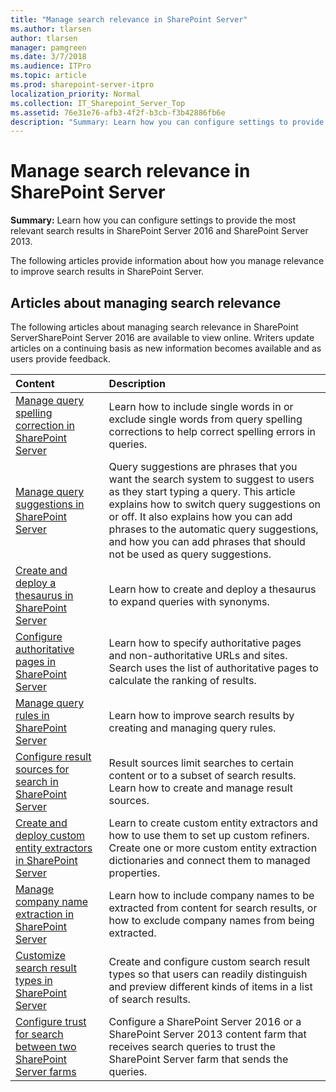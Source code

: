 ```yaml
---
title: "Manage search relevance in SharePoint Server"
ms.author: tlarsen
author: tlarsen
manager: pamgreen
ms.date: 3/7/2018
ms.audience: ITPro
ms.topic: article
ms.prod: sharepoint-server-itpro
localization_priority: Normal
ms.collection: IT_Sharepoint_Server_Top
ms.assetid: 76e31e76-afb3-4f2f-b3cb-f3b42886fb6e
description: "Summary: Learn how you can configure settings to provide the most relevant search results in SharePoint Server 2016 and SharePoint Server 2013."
---
```


# Manage search relevance in SharePoint Server

 **Summary:** Learn how you can configure settings to provide the most relevant search results in SharePoint Server 2016 and SharePoint Server 2013. 
  
The following articles provide information about how you manage relevance to improve search results in SharePoint Server.
  
## Articles about managing search relevance

The following articles about managing search relevance in SharePoint ServerSharePoint Server 2016 are available to view online. Writers update articles on a continuing basis as new information becomes available and as users provide feedback.
  
|**Content**|**Description**|
|:-----|:-----|
|[Manage query spelling correction in SharePoint Server](manage-query-spelling-correction.md) <br/> |Learn how to include single words in or exclude single words from query spelling corrections to help correct spelling errors in queries.  <br/> |
|[Manage query suggestions in SharePoint Server](manage-query-suggestions.md) <br/> |Query suggestions are phrases that you want the search system to suggest to users as they start typing a query. This article explains how to switch query suggestions on or off. It also explains how you can add phrases to the automatic query suggestions, and how you can add phrases that should not be used as query suggestions.  <br/> |
|[Create and deploy a thesaurus in SharePoint Server](create-and-deploy-a-thesaurus.md) <br/> |Learn how to create and deploy a thesaurus to expand queries with synonyms.  <br/> |
|[Configure authoritative pages in SharePoint Server](configure-authoritative-pages.md) <br/> |Learn how to specify authoritative pages and non-authoritative URLs and sites. Search uses the list of authoritative pages to calculate the ranking of results.  <br/> |
|[Manage query rules in SharePoint Server](manage-query-rules.md) <br/> |Learn how to improve search results by creating and managing query rules.  <br/> |
|[Configure result sources for search in SharePoint Server](configure-result-sources-for-search.md) <br/> |Result sources limit searches to certain content or to a subset of search results. Learn how to create and manage result sources.  <br/> |
|[Create and deploy custom entity extractors in SharePoint Server](create-and-deploy-custom-entity-extractors.md) <br/> |Learn to create custom entity extractors and how to use them to set up custom refiners. Create one or more custom entity extraction dictionaries and connect them to managed properties.  <br/> |
|[Manage company name extraction in SharePoint Server](manage-company-name-extraction.md) <br/> |Learn how to include company names to be extracted from content for search results, or how to exclude company names from being extracted.  <br/> |
|[Customize search result types in SharePoint Server](customize-search-result-types.md) <br/> |Create and configure custom search result types so that users can readily distinguish and preview different kinds of items in a list of search results.  <br/> |
|[Configure trust for search between two SharePoint Server farms](configure-trust-for-search-between-two-sharepoint-server-farms.md) <br/> |Configure a SharePoint Server 2016 or a SharePoint Server 2013 content farm that receives search queries to trust the SharePoint Server farm that sends the queries.  <br/> |
   

